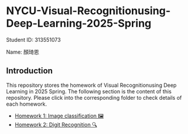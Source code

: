 # NYCU-Visual-Recognitionusing-Deep-Learning-2025-Spring

Student ID: 313551073

Name: 顏琦恩

## Introduction

This repository stores the homework of Visual Recognitionusing Deep Learning in 2025 Spring. The following section is the content of this repository. Please click into the corresponding folder to check details of each homework.

- [Homework 1: Image classification 🖼️](https://github.com/miayan0110/NYCU-Visual-Recognitionusing-Deep-Learning-2025-Spring/tree/master/hw1)
- [Homework 2: Digit Recognition 🔍](https://github.com/miayan0110/NYCU-Visual-Recognitionusing-Deep-Learning-2025-Spring/tree/master/hw2)



<!-- ## Commands

To check/get old user info:

```
git config --global user.email
git config --global user.name
```

To set new user info:

```
git config --global user.email yournew@email.com
git config --global user.name yournewgoodname
```

To list hidden files:

```
ls -a
``` -->